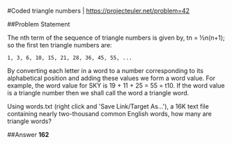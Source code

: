 #Coded triangle numbers | https://projecteuler.net/problem=42

##Problem Statement



The nth term of the sequence of triangle numbers is given by, tn = ½n(n+1); so the first ten triangle numbers are:
```
1, 3, 6, 10, 15, 21, 28, 36, 45, 55, ...
```
By converting each letter in a word to a number corresponding to its alphabetical position and adding these values we form a word value. For example, the word value for SKY is 19 + 11 + 25 = 55 = t10. If the word value is a triangle number then we shall call the word a triangle word.

Using words.txt (right click and 'Save Link/Target As...'), a 16K text file containing nearly two-thousand common English words, how many are triangle words?


##Answer
**162**
